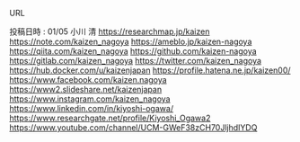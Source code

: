 URL

投稿日時 : 01/05    小川 清 
https://researchmap.jp/kaizen
https://note.com/kaizen_nagoya
https://ameblo.jp/kaizen-nagoya
https://qiita.com/kaizen_nagoya
https://github.com/kaizen-nagoya
https://gitlab.com/kaizen_nagoya
https://twitter.com/kaizen_nagoya
https://hub.docker.com/u/kaizenjapan
https://profile.hatena.ne.jp/kaizen00/
https://www.facebook.com/kaizen.nagoya
https://www2.slideshare.net/kaizenjapan
https://www.instagram.com/kaizen_nagoya
https://www.linkedin.com/in/kiyoshi-ogawa/
https://www.researchgate.net/profile/Kiyoshi_Ogawa2
https://www.youtube.com/channel/UCM-GWeF38zCH70JljhdIYDQ
